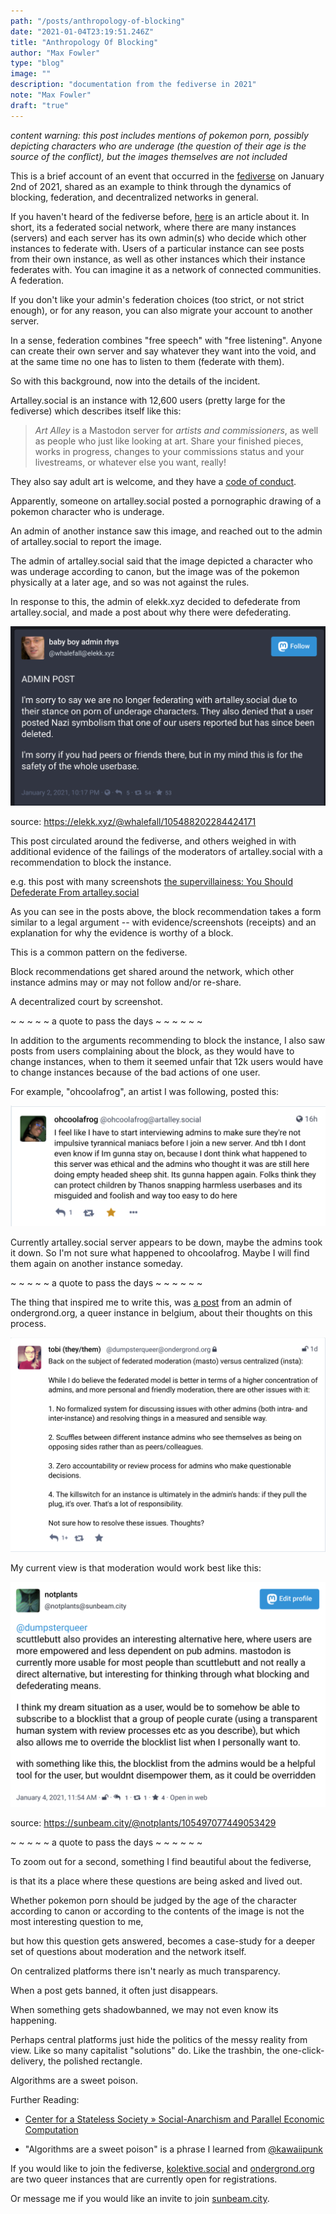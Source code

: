 ```yaml
---
path: "/posts/anthropology-of-blocking"
date: "2021-01-04T23:19:51.246Z"
title: "Anthropology Of Blocking"
author: "Max Fowler"
type: "blog"
image: ""
description: "documentation from the fediverse in 2021"
note: "Max Fowler"
draft: "true"
---
```


*content warning: this post includes mentions of pokemon porn, possibly depicting characters who are underage (the question of their age is the source of the conflict), but the images themselves are not included*

This is a brief account of an event that occurred in the [fediverse](https://en.wikipedia.org/wiki/Fediverse) on January 2nd of 2021, shared as an example to think through the dynamics of blocking, federation, and decentralized networks in general. 

If you haven't heard of the fediverse before, [here](link) is an article about it. In short, its a federated social network, where there are many instances (servers) and each server has its own admin(s) who decide which other instances to federate with. Users of a particular instance can see posts from their own instance, as well as other instances which their instance federates with. You can imagine it as a network of connected communities. A federation.  

If you don't like your admin's federation choices (too strict, or not strict enough), or for any reason, you can also migrate your account to another server. 

In a sense, federation combines "free speech" with "free listening". Anyone can create their own server and say whatever they want into the void, and at the same time no one has to listen to them (federate with them). 

So with this background, now into the details of the incident. 

Artalley.social is an instance with 12,600 users (pretty large for the fediverse) which describes itself like this:

> *Art Alley* is a Mastodon server for *artists and commissioners*, as well as people who just like looking at art. Share your finished pieces, works in progress, changes to your commissions status and your livestreams, or whatever else you want, really!

They also say adult art is welcome, and they have a [code of conduct](https://artalley.social/about/more). 

Apparently, someone on artalley.social posted a pornographic drawing of a pokemon character who is underage. 

An admin of another instance saw this image, and reached out to the admin of artalley.social to report the image. 

The admin of artalley.social said that the image depicted a character who was underage according to canon, but the image was of the pokemon physically at a later age, and so was not against the rules. 

In response to this, the admin of elekk.xyz decided to defederate from artalley.social, and made a post about why there were defederating. 

![Screenshot from 2021-01-04 21-16-55.png](img/admin-post.png)

source: https://elekk.xyz/@whalefall/105488202284424171

This post circulated around the fediverse, and others weighed in with additional evidence of the failings of the moderators of artalley.social with a recommendation to block the instance. 

e.g. this post with many screenshots [the supervillainess: You Should Defederate From artalley.social](https://sunbeam.city/web/statuses/105497156571374148)

As you can see in the posts above, the block recommendation takes a form similar to a legal argument -- with evidence/screenshots (receipts) and an explanation for why the evidence is worthy of a block. 

This is a common pattern on the fediverse. 

Block recommendations get shared around the network, which other instance admins may or may not follow and/or re-share. 

A decentralized court by screenshot.

~ ~ ~ ~ ~ a quote to pass the days ~ ~ ~ ~ ~ ~

In addition to the arguments recommending to block the instance,  I also saw posts from users complaining about the block, as they would have to change instances, when to them it seemed unfair that 12k users would have to change instances because of the bad actions of one user. 

For example, "ohcoolafrog", an artist I was following, posted this: 

![ohcoolafrog.png](img/ohcoolafrog.png)

Currently artalley.social server appears to be down, maybe the admins took it down. So I'm not sure what happened to ohcoolafrog. Maybe I will find them again on another instance someday. 

~ ~ ~ ~ ~     a quote to pass the days ~ ~ ~ ~ ~ ~

The thing that inspired me to write this, was [a post](https://ondergrond.org/@dumpsterqueer/105491747322124960) from an admin of ondergrond.org, a queer instance in belgium, about their thoughts on this process. 

![federation.png](img/federation.png)

My current view is that moderation would work best like this:

![moderation.png](img/moderation.png)

source: https://sunbeam.city/@notplants/105497077449053429

~ ~ ~ ~ ~ a quote to pass the days ~ ~ ~ ~ ~ ~

To zoom out for a second, something I find beautiful about the fediverse, 

is that its a place where these questions are being asked and lived out. 

Whether pokemon porn should be judged by the age of the character according to canon or according to the contents of the image is not the most interesting question to me, 

but how this question gets answered, becomes a case-study for a deeper set of questions about  moderation and the network itself. 

On centralized platforms there isn't nearly as much transparency. 

When a post gets banned, it often just disappears.

When something gets shadowbanned, we may not even know its happening. 

Perhaps central platforms just hide the politics of the messy reality from view. 
Like so many capitalist "solutions" do. 
Like the trashbin, the one-click-delivery, the polished rectangle. 

Algorithms are a sweet poison. 



Further Reading: 

- [Center for a Stateless Society &raquo; Social-Anarchism and Parallel Economic Computation](https://c4ss.org/content/52963)

- "Algorithms are a sweet poison" is a phrase I learned from [@kawaiipunk](https://sunbeam.city/web/accounts/38480)

If you would like to join the fediverse, 
[kolektive.social](https://kolektiva.social/) and [ondergrond.org](https://ondergrond.org/about) are two queer instances 
that are currently open for registrations. 

Or message me if you would like an invite to join [sunbeam.city](https://sunbeam.city/).